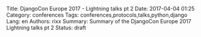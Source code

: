 Title: DjangoCon Europe 2017 - Lightning talks pt 2
Date:   2017-04-04 01:25
Category: conferences
Tags: conferences,protocols,talks,python,django
Lang: en
Authors: rixx
Summary: Summary of the DjangoCon Europe 2017 Lightning talks pt 2
Status: draft


## 

